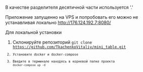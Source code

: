 В качестве разделителя десятичной части используется '.'

Приложение запущенно на VPS и попробовать его можно не устанавливая локально http://176.124.192.7:8080/

Для локальной установки 
1. Склонируйте репозиторий <code>git clone https://github.com/TkachenkoVitaliy/mini_table.git<code>
2. Установите docker и docker-compose
3. Введите в терминале находясь в корневой папке проекта <code>docker-compose up -d<code>
